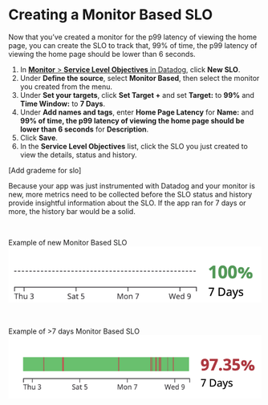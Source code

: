 # Creating a Monitor Based SLO

Now that you’ve created a monitor for the p99 latency of viewing the home page, you can create the SLO to track that, 99% of time, the p99 latency of viewing the home page should be lower than 6 seconds.

1. In <a href="https://app.datadoghq.com/slo" target="_datadog">**Monitor** > **Service Level Objectives** in Datadog</a>, click **New SLO**. 
2. Under **Define the source**, select **Monitor Based**, then select the monitor you created from the menu.
3. Under **Set your targets**, click **Set Target +** and set **Target:** to **99%** and **Time Window:** to **7 Days**.
4. Under **Add names and tags**, enter **Home Page Latency** for **Name:** and **99% of time, the p99 latency of viewing the home page should be lower than 6 seconds** for **Description**.
5. Click **Save**.
6. In the **Service Level Objectives** list, click the SLO you just created to view the details, status and history.

[Add grademe for slo]

Because your app was just instrumented with Datadog and your monitor is new, more metrics need to be collected before the SLO status and history provide insightful information about the SLO. If the app ran for 7 days or more, the history bar would be a solid.

&nbsp;

Example of new Monitor Based SLO
![new SLO](createslo/assets/monitor-slo-new.png)

&nbsp;


Example of >7 days Monitor Based SLO
![old SLO](createslo/assets/monitor-slo-7-days.png)
